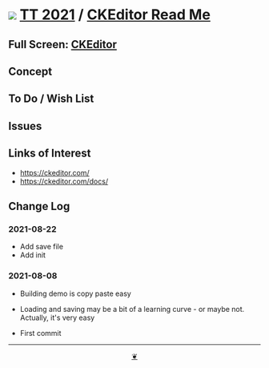 # [![](https://pushme-pullyou.github.io/tootoo-2021/lib/assets/icons/mark-github.svg )](https://github.com/pushme-pullyou/tootoo-2021/ "Source code on GitHub" ) [TT 2021]( https://pushme-pullyou.github.io/tootoo-2021/ "Home page" ) / [CKEditor Read Me]( https://pushme-pullyou.github.io/tootoo-2021/#sandbox/libraries/ckeditor/README.md)


<!--@@@
<div class=iframe-resize ><iframe src=https://pushme-pullyou.github.io/tootoo-2021/sandbox/libraries/ckeditor/ height=100% width=100% ></iframe></div>
_"CKEditor" in a resizable window. One finger to rotate. Two to zoom._
@@@-->

## Full Screen: [CKEditor]( https://pushme-pullyou.github.io/tootoo-2021/sandbox/libraries/ckeditor/ )


## Concept


## To Do / Wish List


## Issues


## Links of Interest

* https://ckeditor.com/
* https://ckeditor.com/docs/

## Change Log

### 2021-08-22

* Add save file
* Add init
### 2021-08-08

* Building demo is copy paste easy
* Loading and saving may be a bit of a learning curve - or maybe not. Actually, it's very easy

* First commit


***

<center title="Hello! Click me to go up to the top" ><a class=aDingbat href=javascript:window.scrollTo(0,0);> ❦ </a></center>
